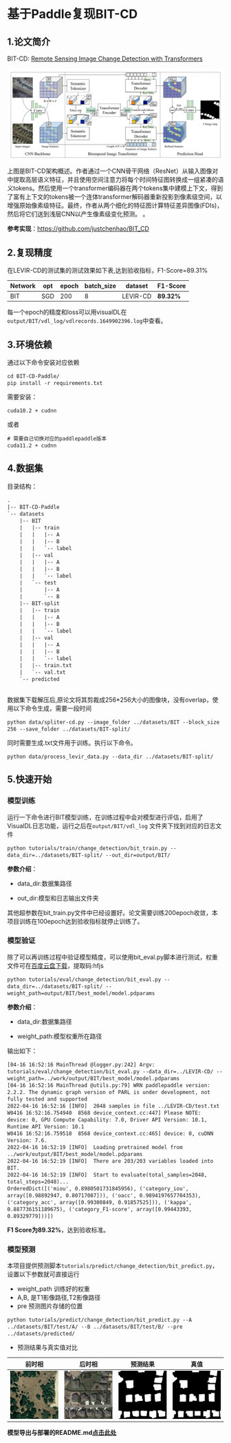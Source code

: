 # 基于Paddle复现BIT-CD
## 1.论文简介
BIT-CD: [Remote Sensing Image Change Detection with Transformers](https://arxiv.org/pdf/2103.00208.pdf)

<img src=docs/images/BIT/BIT-model.png></img>

上图是BIT-CD架构概述。作者通过一个CNN骨干网络（ResNet）从输入图像对中提取高层语义特征，并且使用空间注意力将每个时间特征图转换成一组紧凑的语义tokens。然后使用一个transformer编码器在两个tokens集中建模上下文，得到了富有上下文的tokens被一个连体transformer解码器重新投影到像素级空间，以增强原始像素级特征。最终，作者从两个细化的特征图计算特征差异图像(FDIs)，然后将它们送到浅层CNN以产生像素级变化预测。
。

**参考实现**：https://github.com/justchenhao/BIT_CD



## 2.复现精度

在LEVIR-CD的测试集的测试效果如下表,达到验收指标，F1-Score=89.31%


| Network | opt | epoch | batch_size | dataset | F1-Score |
| --- | --- | --- | --- | --- | --- |
| BIT | SGD  | 200 | 8 | LEVIR-CD | **89.32%** |


每一个epoch的精度和loss可以用visualDL在`output/BIT/vdl_log/vdlrecords.1649902396.log`中查看。

## 3.环境依赖
通过以下命令安装对应依赖
```shell
cd BIT-CD-Paddle/
pip install -r requirements.txt
```
需要安装：
```shell
cuda10.2 + cudnn
 ```
或者
```shell
# 需要自己切换对应的paddlepaddle版本
cuda11.2 + cudnn
```

## 4.数据集
目录结构：
```shell
.
|-- BIT-CD-Paddle
`-- datasets
    |-- BIT
    |   |-- train
    |   |   |-- A
    |   |   |-- B
    |   |   `-- label
    |   |-- val
    |   |   |-- A
    |   |   |-- B
    |   |   `-- label
    |   `-- test
    |       |-- A
    |       `-- B
    |-- BIT-split
    |   |-- train
    |   |   |-- A
    |   |   |-- B
    |   |   `-- label
    |   |-- val
    |   |   |-- A
    |   |   |-- B
    |   |   `-- label
    |   |-- train.txt
    |   `-- val.txt
    `-- predicted
      
```
数据集下载解压后,原论文将其剪裁成256*256大小的图像块，没有overlap，使用以下命令生成，需要一段时间
```shell
python data/spliter-cd.py --image_folder ../datasets/BIT --block_size 256 --save_folder ../datasets/BIT-split/
```
同时需要生成.txt文件用于训练。执行以下命令。

```shell
python data/process_levir_data.py --data_dir ../datasets/BIT-split/
```


## 5.快速开始

### 模型训练

运行一下命令进行BIT模型训练，在训练过程中会对模型进行评估，启用了VisualDL日志功能，运行之后在`output/BIT/vdl_log` 文件夹下找到对应的日志文件

```shell
python tutorials/train/change_detection/bit_train.py --data_dir=../datasets/BIT-split/ --out_dir=output/BIT/
```

**参数介绍**：

- data_dir:数据集路径

- out_dir:模型和日志输出文件夹

其他超参数在bit_train.py文件中已经设置好。论文需要训练200epoch收敛，本项目训练在100epoch达到验收指标就停止训练了。


### 模型验证

除了可以再训练过程中验证模型精度，可以使用bit_eval.py脚本进行测试，权重文件可在[百度云盘下载](https://pan.baidu.com/s/1UU96Deo-fHyVfOfjEiq2ww)，提取码:hfjs 

```shell
python tutorials/eval/change_detection/bit_eval.py --data_dir=../datasets/BIT-split/ --weight_path=output/BIT/best_model/model.pdparams
```
**参数介绍**：

- data_dir:数据集路径

- weight_path:模型权重所在路径

输出如下：

```shell
[04-16 16:52:16 MainThread @logger.py:242] Argv: tutorials/eval/change_detection/bit_eval.py --data_dir=../LEVIR-CD/ --weight_path=../work/output/BIT/best_model/model.pdparams
[04-16 16:52:16 MainThread @utils.py:79] WRN paddlepaddle version: 2.2.2. The dynamic graph version of PARL is under development, not fully tested and supported
2022-04-16 16:52:16 [INFO]	2048 samples in file ../LEVIR-CD/test.txt
W0416 16:52:16.754940  8568 device_context.cc:447] Please NOTE: device: 0, GPU Compute Capability: 7.0, Driver API Version: 10.1, Runtime API Version: 10.1
W0416 16:52:16.759518  8568 device_context.cc:465] device: 0, cuDNN Version: 7.6.
2022-04-16 16:52:19 [INFO]	Loading pretrained model from ../work/output/BIT/best_model/model.pdparams
2022-04-16 16:52:19 [INFO]	There are 203/203 variables loaded into BIT.
2022-04-16 16:52:19 [INFO]	Start to evaluate(total_samples=2048, total_steps=2048)...
OrderedDict([('miou', 0.8980501731845956), ('category_iou', array([0.98892947, 0.80717087])), ('oacc', 0.9894197657704353), ('category_acc', array([0.99300849, 0.91857525])), ('kappa', 0.887736151189675), ('category_F1-score', array([0.99443393, 0.89329779]))])
```
**F1 Score为89.32%**，达到验收标准。

### 模型预测
本项目提供预测脚本`tutorials/predict/change_detection/bit_predict.py`，设置以下参数就可直接运行
- weight_path 训练好的权重
- A,B, 是T1影像路径,T2影像路径
- pre 预测图片存储的位置

```shell
python tutorials/predict/change_detection/bit_predict.py --A ../datasets/BIT/test/A/ --B ../datasets/BIT/test/B/ --pre ../datasets/predicted/
```

- 预测结果与真实值对比

| 前时相 | 后时相 | 预测结果 | 真值 |
|---|---|---| --- |
|![](docs/images/BIT/test_2_0_0.png)|![](docs/images/BIT/test_2_0_0_after.png) |![](docs/images/BIT/pre.png)| ![](docs/images/BIT/test_2_0_0_gt.png)|


**模型导出与部署的README.md[点击此处](./tutorials/infer/README.md)**
